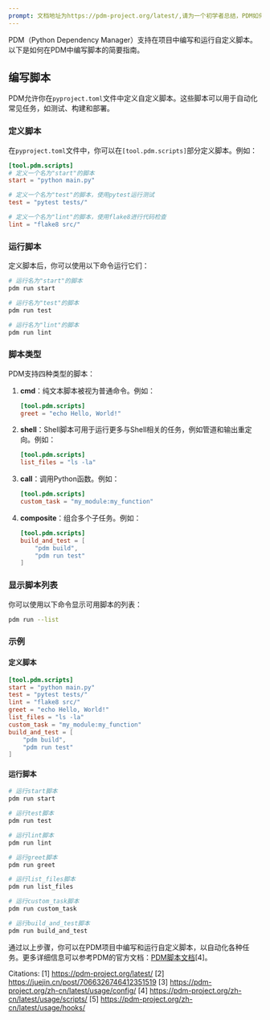 ```yaml
---
prompt: 文档地址为https://pdm-project.org/latest/,请为一个初学者总结，PDM如何编写脚本,并用markdown 返回
---
```

PDM（Python Dependency Manager）支持在项目中编写和运行自定义脚本。以下是如何在PDM中编写脚本的简要指南。

## 编写脚本

PDM允许你在`pyproject.toml`文件中定义自定义脚本。这些脚本可以用于自动化常见任务，如测试、构建和部署。

### 定义脚本

在`pyproject.toml`文件中，你可以在`[tool.pdm.scripts]`部分定义脚本。例如：

```toml
[tool.pdm.scripts]
# 定义一个名为"start"的脚本
start = "python main.py"

# 定义一个名为"test"的脚本，使用pytest运行测试
test = "pytest tests/"

# 定义一个名为"lint"的脚本，使用flake8进行代码检查
lint = "flake8 src/"
```

### 运行脚本

定义脚本后，你可以使用以下命令运行它们：

```bash
# 运行名为"start"的脚本
pdm run start

# 运行名为"test"的脚本
pdm run test

# 运行名为"lint"的脚本
pdm run lint
```

### 脚本类型

PDM支持四种类型的脚本：

1. **cmd**：纯文本脚本被视为普通命令。例如：
   ```toml
   [tool.pdm.scripts]
   greet = "echo Hello, World!"
   ```

2. **shell**：Shell脚本可用于运行更多与Shell相关的任务，例如管道和输出重定向。例如：
   ```toml
   [tool.pdm.scripts]
   list_files = "ls -la"
   ```

3. **call**：调用Python函数。例如：
   ```toml
   [tool.pdm.scripts]
   custom_task = "my_module:my_function"
   ```

4. **composite**：组合多个子任务。例如：
   ```toml
   [tool.pdm.scripts]
   build_and_test = [
       "pdm build",
       "pdm run test"
   ]
   ```

### 显示脚本列表

你可以使用以下命令显示可用脚本的列表：

```bash
pdm run --list
```

### 示例

#### 定义脚本

```toml
[tool.pdm.scripts]
start = "python main.py"
test = "pytest tests/"
lint = "flake8 src/"
greet = "echo Hello, World!"
list_files = "ls -la"
custom_task = "my_module:my_function"
build_and_test = [
    "pdm build",
    "pdm run test"
]
```

#### 运行脚本

```bash
# 运行start脚本
pdm run start

# 运行test脚本
pdm run test

# 运行lint脚本
pdm run lint

# 运行greet脚本
pdm run greet

# 运行list_files脚本
pdm run list_files

# 运行custom_task脚本
pdm run custom_task

# 运行build_and_test脚本
pdm run build_and_test
```

通过以上步骤，你可以在PDM项目中编写和运行自定义脚本，以自动化各种任务。更多详细信息可以参考PDM的官方文档：[PDM脚本文档](https://pdm-project.org/latest/usage/scripts/)[4]。

Citations:
[1] https://pdm-project.org/latest/
[2] https://juejin.cn/post/7066326746412351519
[3] https://pdm-project.org/zh-cn/latest/usage/config/
[4] https://pdm-project.org/zh-cn/latest/usage/scripts/
[5] https://pdm-project.org/zh-cn/latest/usage/hooks/
